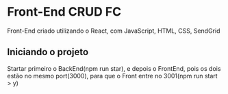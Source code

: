 # Front-End CRUD FC

Front-End criado utilizando o React, com JavaScript, HTML, CSS, SendGrid

## Iniciando o projeto

Startar primeiro o BackEnd(npm run star), e depois o FrontEnd, pois os dois estão no mesmo port(3000), para
que o Front entre no 3001(npm run start > y)